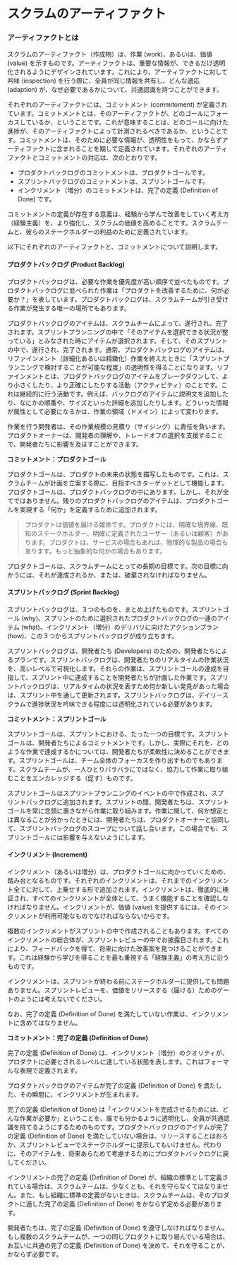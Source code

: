 # スクラムのアーティファクト

### アーティファクトとは

スクラムのアーティファクト（作成物）は、作業 (work)、あるいは、価値 (value) を示すものです。アーティファクトは、重要な情報が、できるだけ透明化されるようにデザインされています。これにより、アーティファクトに対して吟味 (inspection) を行う際に、全員が同じ情報を共有し、どんな適応 (adaption) が、なぜ必要であるかについて、共通認識を持つことができます。

それぞれのアーティファクトには、コミットメント (commitoment) が定義されています。コミットメントとは、そのアーティファクトが、どのゴールにフォーカスしているか、ということです。これが意味することは、どのゴールに向けた進捗が、そのアーティファクトによって計測されるべきであるか、ということです。コミットメントは、そのために必要な情報が、透明性をもって、かならずアーティファクトに含まれることを期して定義されています。それぞれのアーティファクトとコミットメントの対応は、次のとおりです。

* プロダクトバックログのコミットメントは、プロダクトゴールです。
* スプリントバックログのコミットメントは、スプリントゴールです。
* インクリメント（増分）のコミットメントは、完了の定義 (Definition of Done) です。

コミットメントの定義が存在する意義は、経験から学んで改善をしていく考え方（経験主義）を、より強化し、スクラムの価値を高めることです。スクラムチームと、彼らのステークホルダーの利益のために定義されています。

以下にそれぞれのアーティファクトと、コミットメントについて説明します。

#### プロダクトバックログ (Product Backlog)

プロダクトバックログは、必要な作業を優先度が高い順序で並べたものです。プロダクトバックログに並べられた作業は「プロダクトを改善するために、何が必要か？」を表しています。プロダクトバックログは、スクラムチームが引き受ける作業が発生する唯一の場所でもあります。

プロダクトバックログのアイテムは、スクラムチームによって、遂行され、完了されます。スプリントプランニングの中で「そのアイテムを選択できる状況が整っている」とみなされた時にアイテムが選択されます。そして、そのスプリントの中で、遂行され、完了されます。通常、プロダクトバックログのアイテムは、リファインメント（詳細化あるいは精緻化）作業を終えたときに「スプリントプランニングで検討することが可能な程度」の透明性を得ることになります。リファインメントとは、プロダクトバックログのアイテムをブレークダウンして、より小さくしたり、より正確にしたりする活動（アクティビティ）のことです。これは継続的に行う活動です。例えば、バックログのアイテムに説明文を追加したり、なにかの順番や、サイズといった詳細を追加したりします。どういった情報が属性として必要になるかは、作業の領域（ドメイン）によって変わります。

作業を行う開発者は、その作業規模の見積り（サイジング）に責任を負います。プロダクトオーナーは、開発者の理解や、トレードオフの選択を支援することで、開発者たちに影響を及ぼすことができます。

**コミットメント：プロダクトゴール**

プロダクトゴールは、プロダクトの未来の状態を描写したものです。これは、スクラムチームが計画を立案する際に、目指すべきターゲットとして機能します。プロダクトゴールは、プロダクトバックログの中にあります。しかし、それが全てではありません。残りのプロダクトバックログのアイテムは、プロダクトゴールを実現する「何か」を定義するために追加されます。

> プロダクトは価値を届ける媒体です。プロダクトには、明確な境界線、既知のステークホルダー、明確に定義されたユーザー（あるいは顧客）があります。プロダクトは、サービスの場合もあれば、物理的な製品の場合もあります。もっと抽象的な何かの場合もあります。

プロダクトゴールは、スクラムチームにとっての長期の目標です。次の目標に向かうには、それが達成されるか、または、破棄されなければなりません。

#### スプリントバックログ (Sprint Backlog)

スプリントバックログは、３つのものを、まとめ上げたものです。スプリントゴール (why)、スプリントのために選択されたプロダクトバックログの一連のアイテム (what)、インクリメント（増分）のデリバリに向けたアクションプラン (how)、この３つからスプリントバックログが成り立ちます。

スプリントバックログは、開発者たち (Developers) のための、開発者たちによるプランです。スプリントバックログは、開発者たちのリアルタイムの作業状況を、高いレベルで可視化します。それらの作業は、スプリントゴールの達成を目指して、スプリント中に達成することを開発者たちが計画した作業です。スプリントバックログは、リアルタイムの状況を表すため何か新しい発見があった場合は、スプリント中を通して更新されます。スプリントバックログは、デイリースクラムで進捗状況を吟味できる程度には透明化されている必要があります。

**コミットメント：スプリントゴール**

スプリントゴールは、スプリントにおける、たった一つの目標です。スプリントゴールは、開発者たちによるコミットメントです。しかし、実際にそれを、どのような作業で達成するかについては、開発者たちが柔軟性に決めることができます。スプリントゴールは、チーム全体のフォーカスを作り出すものでもあります。スクラムチームが、一人ひとりバラバラにではなく、協力して作業に取り組むことをエンカレッジする（促す）ものです。

スプリントゴールはスプリントプランニングのイベントの中で作成され、スプリントバックログに追加されます。スプリントの間、開発者たちは、スプリントゴールを常に念頭に置きながら作業に取り組みます。作業に関して、何か想定とは異なることが分かったときには、開発者たちは、プロダクトオーナーと協同して、スプリントバックログのスコープについて話し合います。この場合でも、スプリントゴールには影響を与えないようにします。

#### インクリメント (Increment)

インクリメント（あるいは増分）は、プロダクトゴールに向かっていくための、踏み台となるものです。それぞれのインクリメントは、それまでのインクリメント全てに対して、上乗せする形で追加されます。インクリメントは、徹底的に検証され、すべてのインクリメントが全体として、うまく機能することを確認しなければなりません。インクリメントが、価値 (value) を提供するには、そのインクリメントが利用可能なものでなければならないからです。

複数のインクリメントがスプリントの中で作成されることもあります。すべてのインクリメントの総合体が、スプリントレビューの中でお披露目されます。これにより、フィードバックを得て、将来に向けた改善案を見つけることができます。これは経験から学びを得ることを最も重視する「経験主義」の考え方に沿うものです。

インクリメントは、スプリントが終わる前にステークホルダーに提供しても問題ありません。スプリントレビューを、価値をリリースする（届ける）ためのゲートのようには考えないでください。

なお、完了の定義 (Definition of Done) を満たしていない作業は、インクリメントに含めてはなりません。

**コミットメント：完了の定義 (Definition of Done)**

完了の定義 (Definition of Done) は、インクリメント（増分）のクオリティが、プロダクトに必要とされるレベルに達している状態を表します。これはフォーマルな表現で定義されます。

プロダクトバックログのアイテムが完了の定義 (Definition of Done) を満たした、その瞬間に、インクリメントが生まれます。

完了の定義 (Definition of Done) は「インクリメントを完成させるためには、どんな作業が必要か」ということを、誰でも分かるように透明化し、全員が共通認識を持てるようにするためのものです。プロダクトバックログのアイテムが完了の定義 (Definition of Done) を満たしていない場合は、リリースすることはおろか、スプリントレビューでステークホルダーに提示してもいけません。代わりに、そのアイテムを、将来あらためて考慮するためにプロダクトバックログに戻してください。

インクリメントの完了の定義 (Definition of Done) が、組織の標準として定義されている場合は、スクラムチームは、少なくとも、それを守らなくてはなりません。また、もし組織に標準の定義がないときは、スクラムチームは、そのプロダクトに適した完了の定義 (Definition of Done) をかならず定める必要があります。

開発者たちは、完了の定義 (Definition of Done) を遵守しなければなりません。もし複数のスクラムチームが、一つの同じプロダクトに取り組んでいる場合は、お互いに共通の完了の定義 (Definition of Done) を決めて、それを守ることが、かならず必要です。
